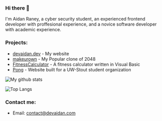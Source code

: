 ### Hi there 👋

I'm Aidan Raney, a cyber security student, an experienced frontend developer with proffesional experience, and a novice software developer with academic experience.

### Projects:
- [devaidan.dev](https://www.devaidan.com) - My website
- [makeurown](https://github.com/AidanSpeakss/makeurown) - My Popular clone of 2048
- [FitnessCalculator](https://github.com/AidanSpeakss/FitnessCalculator) - A fitness calculator written in Visual Basic
- [Pong](https://github.com/AidanSpeakss/pongwebsite) - Website built for a UW-Stout student organization

![My github stats](https://github-readme-stats.vercel.app/api?username=AidanSpeakss)

![Top Langs](https://github-readme-stats.vercel.app/api/top-langs/?username=AidanSpeakss&layout=compact)

### Contact me:

- Email: contact@devaidan.com
